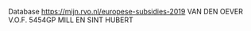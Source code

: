 Database https://mijn.rvo.nl/europese-subsidies-2019  VAN DEN OEVER V.O.F. 5454GP MILL EN SINT HUBERT
